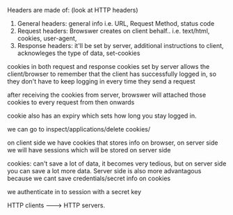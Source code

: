 Headers are made of:  (look at HTTP headers)
1. General headers: general info i.e. URL, Request Method, status code
2. Request headers: Browswer creates on client behalf..  i.e.  text/html, cookies, user-agent,   
3. Response headers: it'll be set by server,  additional instructions to client,  acknowleges the type of data, set-cookies   

cookies in both request and response
cookies set by server allows the client/browser to remember that the client has successfully logged in, so they don't have to keep logging in every time they send a request

after receiving the cookies from server, browswer will attached those cookies to every request from then onwards

cookie also has an expiry which sets how long you stay logged in.

we can go to inspect/applications/delete cookies/

on client side we have cookies that stores info on browser, on server side we will have sessions which will be stored on server side

cookies: can't save a lot of data, it becomes very tedious, but on server side you can save a lot more data.  Server side is also more advantagous because we cant save credentials/secret info on cookies 

we authenticate in to session with a secret key



HTTP clients ---> HTTP servers.
